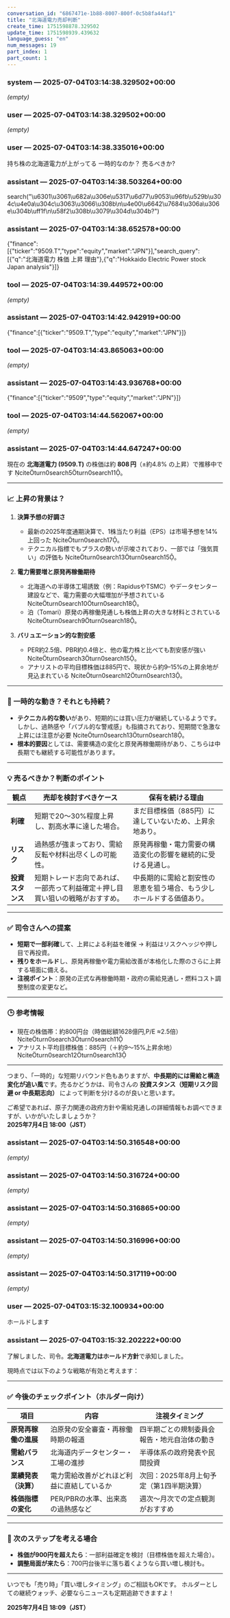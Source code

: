 ```yaml
---
conversation_id: "6867471e-1b88-8007-800f-0c5b8fa44af1"
title: "北海道電力売却判断"
create_time: 1751598878.329502
update_time: 1751598939.439632
language_guess: "en"
num_messages: 19
part_index: 1
part_count: 1
---
```


### system — 2025-07-04T03:14:38.329502+00:00

_(empty)_

### user — 2025-07-04T03:14:38.329502+00:00

_(empty)_

### user — 2025-07-04T03:14:38.335016+00:00

持ち株の北海道電力が上がってる
一時的なのか？
売るべきか?

### assistant — 2025-07-04T03:14:38.503264+00:00

search("\u6301\u3061\u682a\u306e\u5317\u6d77\u9053\u96fb\u529b\u304c\u4e0a\u304c\u3063\u3066\u308b\n\u4e00\u6642\u7684\u306a\u306e\u304b\uff1f\n\u58f2\u308b\u3079\u304d\u304b?")

### assistant — 2025-07-04T03:14:38.652578+00:00

{"finance":[{"ticker":"9509.T","type":"equity","market":"JPN"}],"search_query":[{"q":"北海道電力 株価 上昇 理由"},{"q":"Hokkaido Electric Power stock Japan analysis"}]}

### tool — 2025-07-04T03:14:39.449572+00:00

_(empty)_

### assistant — 2025-07-04T03:14:42.942919+00:00

{"finance":[{"ticker":"9509.T","type":"equity","market":"JPN"}]}

### tool — 2025-07-04T03:14:43.865063+00:00

_(empty)_

### assistant — 2025-07-04T03:14:43.936768+00:00

{"finance":[{"ticker":"9509","type":"equity","market":"JPN"}]}

### tool — 2025-07-04T03:14:44.562067+00:00

_(empty)_

### assistant — 2025-07-04T03:14:44.647247+00:00

現在の **北海道電力 (9509.T)** の株価は約 **808 円**（±約4.8% の上昇）で推移中です citeturn0search5turn0search11。

---

### 📈 上昇の背景は？

1. **決算予想の好調さ**
   - 最新の2025年度通期決算で、1株当たり利益（EPS）は市場予想を14%上回った citeturn0search17。
   - テクニカル指標でもプラスの勢いが示唆されており、一部では「強気買い」の評価も citeturn0search13turn0search15。

2. **電力需要増と原発再稼働期待**
   - 北海道への半導体工場誘致（例：RapidusやTSMC）やデータセンター建設などで、電力需要の大幅増加が予想されている citeturn0search10turn0search18。
   - 泊（Tomari）原発の再稼働見通しも株価上昇の大きな材料とされている citeturn0search9turn0search18。

3. **バリュエーション的な割安感**
   - PER約2.5倍、PBR約0.4倍と、他の電力株と比べても割安感が強い citeturn0search3turn0search15。
   - アナリストの平均目標株価は885円で、現状から約9–15%の上昇余地が見込まれている citeturn0search12turn0search13。

---

### 🔄 一時的な動き？それとも持続？

- **テクニカル的な勢い**があり、短期的には買い圧力が継続しているようです。しかし、過熱感や「バブル的な警戒感」も指摘されており、短期間で急激な上昇には注意が必要 citeturn0search13turn0search18。
- **根本的要因**としては、需要構造の変化と原発再稼働期待があり、こちらは中長期でも継続する可能性があります。

---

### 💡 売るべきか？判断のポイント

| 観点 | 売却を検討すべきケース | 保有を続ける理由 |
|------|-------------------------|------------------|
| **利確** | 短期で20〜30%程度上昇し、割高水準に達した場合。 | まだ目標株価（885円）に達していないため、上昇余地あり。 |
| **リスク** | 過熱感が強まっており、需給反転や材料出尽くしの可能性。 | 原発再稼働・電力需要の構造変化の影響を継続的に受ける見通し。 |
| **投資スタンス** | 短期トレード志向であれば、一部売って利益確定＋押し目買い狙いの戦略がおすすめ。 | 中長期的に需給と割安性の恩恵を狙う場合、もう少しホールドする価値あり。 |

---

### ✅ 司令さんへの提案

- **短期で一部利確**して、上昇による利益を確保 → 利益はリスクヘッジや押し目で再投資。
- **残りをホールド**し、原発再稼働や電力需給改善が本格化した際のさらに上昇する場面に備える。
- **注視ポイント**：原発の正式な再稼働時期・政府の需給見通し・燃料コスト調整制度の変更など。

---

### 🕒 参考情報
- 現在の株価帯：約800円台（時価総額1628億円,P/E ≈2.5倍） citeturn0search3turn0search11
- アナリスト平均目標株価：885円（＋約9〜15%上昇余地） citeturn0search12turn0search13

---

つまり、「一時的」な短期リバウンド色もありますが、**中長期的には需給と構造変化が追い風**です。売るかどうかは、司令さんの **投資スタンス（短期リスク回避 or 中長期志向）** によって判断を分けるのが良いと思います。

ご希望であれば、原子力関連の政府方針や需給見通しの詳細情報もお調べできますが、いかがいたしましょうか？  
**2025年7月4日 18:00（JST）**

### assistant — 2025-07-04T03:14:50.316548+00:00

_(empty)_

### assistant — 2025-07-04T03:14:50.316724+00:00

_(empty)_

### assistant — 2025-07-04T03:14:50.316865+00:00

_(empty)_

### assistant — 2025-07-04T03:14:50.316996+00:00

_(empty)_

### assistant — 2025-07-04T03:14:50.317119+00:00

_(empty)_

### user — 2025-07-04T03:15:32.100934+00:00

ホールドします

### assistant — 2025-07-04T03:15:32.202222+00:00

了解しました、司令。**北海道電力はホールド方針**で承知しました。

現時点では以下のような戦略が有効と考えます：

---

### ✅ 今後のチェックポイント（ホルダー向け）
| 項目 | 内容 | 注視タイミング |
|------|------|----------------|
| **原発再稼働の進展** | 泊原発の安全審査・再稼働時期の報道 | 四半期ごとの規制委員会報告・地元自治体の動き |
| **需給バランス** | 北海道内データセンター・工場の進捗 | 半導体系の政府発表や民間投資 |
| **業績発表（決算）** | 電力需給改善がどれほど利益に直結しているか | 次回：2025年8月上旬予定（第1四半期決算） |
| **株価指標の変化** | PER/PBRの水準、出来高の過熱感など | 週次〜月次での定点観測がおすすめ |

---

### 💬 次のステップを考える場合
- **株価が900円を超えたら**：一部利益確定を検討（目標株価を超えた場合）。
- **調整局面が来たら**：700円台後半に落ち着くようなら買い増し検討も。

---

いつでも「売り時」「買い増しタイミング」のご相談もOKです。
ホルダーとしての継続ウォッチ、必要ならニュースも定期追跡できますよ！

**2025年7月4日 18:09（JST）**
